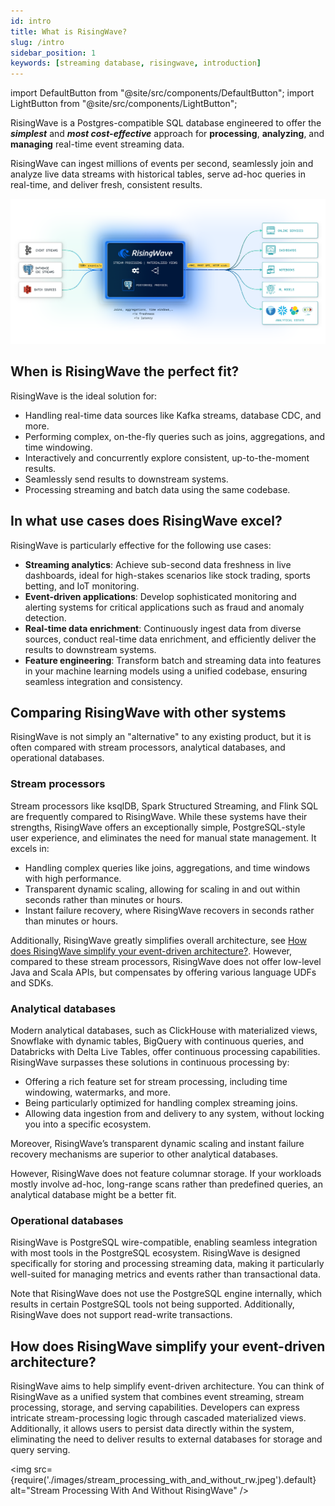 ```yaml
---
id: intro
title: What is RisingWave?
slug: /intro
sidebar_position: 1
keywords: [streaming database, risingwave, introduction]
---
```

<head>
  <link rel="canonical" href="https://docs.risingwave.com/docs/current/intro/" />
</head>

<!-- MDX imports -->
import DefaultButton from "@site/src/components/DefaultButton";
import LightButton from "@site/src/components/LightButton";

RisingWave is a Postgres-compatible SQL database engineered to offer the ***simplest*** and ***most cost-effective*** approach for **processing**, **analyzing**, and **managing** real-time event streaming data.

RisingWave can ingest millions of events per second, seamlessly join and analyze live data streams with historical tables, serve ad-hoc queries in real-time, and deliver fresh, consistent results.

<p>
  <DefaultButton text="Get Started" doc="get-started" />
</p>

![RisingWave Architecture](./images/architecture_20240814.png)

## When is RisingWave the perfect fit?

RisingWave is the ideal solution for:

- Handling real-time data sources like Kafka streams, database CDC, and more.
- Performing complex, on-the-fly queries such as joins, aggregations, and time windowing.
- Interactively and concurrently explore consistent, up-to-the-moment results.
- Seamlessly send results to downstream systems.
- Processing streaming and batch data using the same codebase.

## In what use cases does RisingWave excel?

RisingWave is particularly effective for the following use cases:

- **Streaming analytics**: Achieve sub-second data freshness in live dashboards, ideal for high-stakes scenarios like stock trading, sports betting, and IoT monitoring.
- **Event-driven applications**: Develop sophisticated monitoring and alerting systems for critical applications such as fraud and anomaly detection.
- **Real-time data enrichment**: Continuously ingest data from diverse sources, conduct real-time data enrichment, and efficiently deliver the results to downstream systems.
- **Feature engineering**: Transform batch and streaming data into features in your machine learning models using a unified codebase, ensuring seamless integration and consistency.

## Comparing RisingWave with other systems

RisingWave is not simply an "alternative" to any existing product, but it is often compared with stream processors, analytical databases, and operational databases.

### Stream processors

Stream processors like ksqlDB, Spark Structured Streaming, and Flink SQL are frequently compared to RisingWave. While these systems have their strengths, RisingWave offers an exceptionally simple, PostgreSQL-style user experience, and eliminates the need for manual state management. It excels in:

- Handling complex queries like joins, aggregations, and time windows with high performance.
- Transparent dynamic scaling, allowing for scaling in and out within seconds rather than minutes or hours.
- Instant failure recovery, where RisingWave recovers in seconds rather than minutes or hours.

Additionally, RisingWave greatly simplifies overall architecture, see [How does RisingWave simplify your event-driven architecture?](#how-does-risingwave-simplify-your-event-driven-architecture). However, compared to these stream processors, RisingWave does not offer low-level Java and Scala APIs, but compensates by offering various language UDFs and SDKs.

### Analytical databases

Modern analytical databases, such as ClickHouse with materialized views, Snowflake with dynamic tables, BigQuery with continuous queries, and Databricks with Delta Live Tables, offer continuous processing capabilities. RisingWave surpasses these solutions in continuous processing by:

- Offering a rich feature set for stream processing, including time windowing, watermarks, and more.
- Being particularly optimized for handling complex streaming joins.
- Allowing data ingestion from and delivery to any system, without locking you into a specific ecosystem.

Moreover, RisingWave’s transparent dynamic scaling and instant failure recovery mechanisms are superior to other analytical databases.

However, RisingWave does not feature columnar storage. If your workloads mostly involve ad-hoc, long-range scans rather than predefined queries, an analytical database might be a better fit.

### Operational databases

RisingWave is PostgreSQL wire-compatible, enabling seamless integration with most tools in the PostgreSQL ecosystem. RisingWave is designed specifically for storing and processing streaming data, making it particularly well-suited for managing metrics and events rather than transactional data.

Note that RisingWave does not use the PostgreSQL engine internally, which results in certain PostgreSQL tools not being supported. Additionally, RisingWave does not support read-write transactions.

## How does RisingWave simplify your event-driven architecture?

RisingWave aims to help simplify event-driven architecture. You can think of RisingWave as a unified system that combines event streaming, stream processing, storage, and serving capabilities. Developers can express intricate stream-processing logic through cascaded materialized views. Additionally, it allows users to persist data directly within the system, eliminating the need to deliver results to external databases for storage and query serving.

<img
  src={require('./images/stream_processing_with_and_without_rw.jpeg').default}
  alt="Stream Processing With And Without RisingWave"
/>

<LightButton text="See the architecture" doc="architecture"/>
<LightButton text="Access the source code" url="https://github.com/risingwavelabs/risingwave"/>
<br/>
